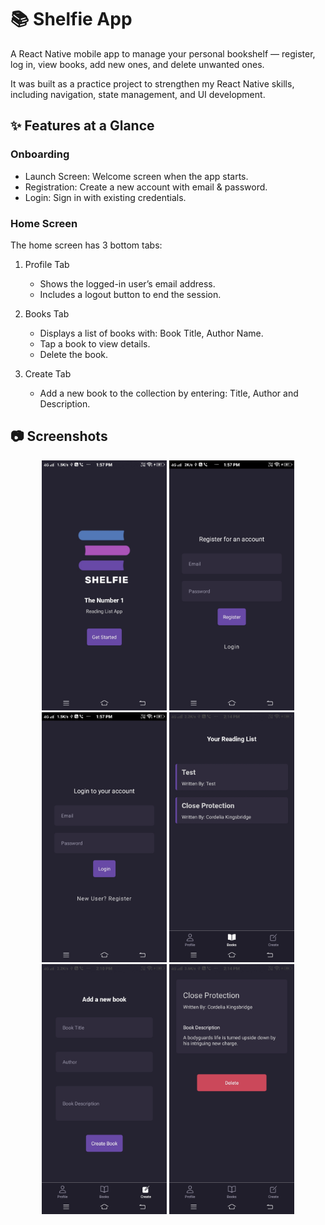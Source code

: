 # 📚 Shelfie App
A React Native mobile app to manage your personal bookshelf — register, log in, view books, add new ones, and delete unwanted ones.

It was built as a practice project to strengthen my React Native skills, including navigation, state management, and UI development.

## ✨ Features at a Glance
### Onboarding
- Launch Screen: Welcome screen when the app starts.
- Registration: Create a new account with email & password.
- Login: Sign in with existing credentials.


### Home Screen
The home screen has 3 bottom tabs:

1. Profile Tab
   - Shows the logged-in user’s email address.
   - Includes a logout button to end the session.

2. Books Tab
   - Displays a list of books with: Book Title, Author Name.
   - Tap a book to view details.
   - Delete the book.

3. Create Tab
   - Add a new book to the collection by entering: Title, Author and Description.


## 📷 Screenshots
<p align="center">
  <img src="screenshots/launch.jpg" alt="Launch" width="200"/>
  <img src="screenshots/register.jpg" alt="Register" width="200"/>
  <img src="screenshots/login.jpg" alt="Login" width="200"/>
  <img src="screenshots/list_book.jpg" alt="Book List" width="200"/>
  <img src="screenshots/add_book.jpg" alt="Add Book" width="200"/>
  <img src="screenshots/view_book.jpg" alt="Book Details" width="200"/>
</p>